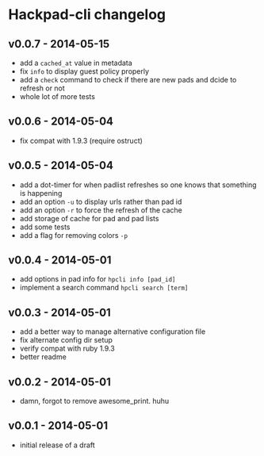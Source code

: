 Hackpad-cli changelog
==========================

v0.0.7 - 2014-05-15
-------------

- add a `cached_at` value in metadata
- fix `info` to display guest policy properly
- add a `check` command to check if there are new pads and dcide to refresh or not
- whole lot of more tests

v0.0.6 - 2014-05-04
------------

- fix compat with 1.9.3 (require ostruct)

v0.0.5 - 2014-05-04
--------------------

- add a dot-timer for when padlist refreshes so one knows that something is happening
- add an option `-u` to display urls rather than pad id
- add an option `-r` to force the refresh of the cache
- add storage of cache for pad and pad lists
- add some tests
- add a flag for removing colors `-p`

v0.0.4 - 2014-05-01
--------------------

- add options in pad info for `hpcli info [pad_id]`
- implement a search command `hpcli search [term]`

v0.0.3 - 2014-05-01
--------------

- add a better way to manage alternative configuration file
- fix alternate config dir setup
- verify compat with ruby 1.9.3
- better readme

v0.0.2 - 2014-05-01
---------------

- damn, forgot to remove awesome_print. huhu

v0.0.1 - 2014-05-01
------------------------

- initial release of a draft
